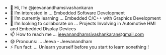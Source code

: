 - 👋 Hi, I’m @jeevanandhamsivashankaran
- 👀 I’m interested in ... Embedded Software Development
- 🌱 I’m currently learning ... Embedded C/C++ with Graphics Development
- 💞️ I’m looking to collaborate on ... Projects Involving in Automotive HMI and Embedded Display Devices
- 📫 How to reach me ... jeevanandhamsivashankaran@gmail.com
- 😄 Pronouns: ... Jeeva - Jeevanandham
- ⚡ Fun fact: ... Unlearn yourself before you start to learn sonething !

<!---
jeevanandhamsivashankaran/jeevanandhamsivashankaran is a ✨ special ✨ repository because its `README.md` (this file) appears on your GitHub profile.
You can click the Preview link to take a look at your changes.
--->
